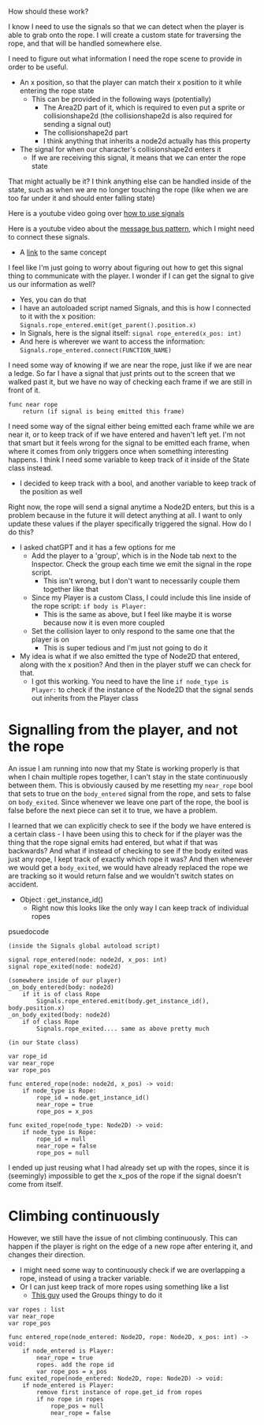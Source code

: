 How should these work?

I know I need to use the signals so that we can detect when the player is able to grab onto the rope. I will create a custom state for traversing the rope, and that will be handled somewhere else.

I need to figure out what information I need the rope scene to provide in order to be useful.
- An x position, so that the player can match their x position to it while entering the rope state
	- This can be provided in the following ways (potentially)
		- The Area2D part of it, which is required to even put a sprite or collisionshape2d (the collisionshape2d is also required for sending a signal out)
		- The collisionshape2d part
		- I think anything that inherits a node2d actually has this property
- The signal for when our character's collisionshape2d enters it
	- If we are receiving this signal, it means that we can enter the rope state

That might actually be it? I think anything else can be handled inside of the state, such as when we are no longer touching the rope (like when we are too far under it and should enter falling state)

Here is a youtube video going over [how to use signals](https://www.youtube.com/watch?v=hWIiYhfP-PE)

Here is a youtube video about the [message bus pattern](https://www.youtube.com/watch?v=vbw1ncvSUYg), which I might need to connect these signals.
- A [link](https://www.gdquest.com/tutorial/godot/design-patterns/event-bus-singleton/) to the same concept

I feel like I'm just going to worry about figuring out how to get this signal thing to communicate with the player. I wonder if I can get the signal to give us our information as well?
- Yes, you can do that
- I have an autoloaded script named Signals, and this is how I connected to it with the x position: `Signals.rope_entered.emit(get_parent().position.x)`
- In Signals, here is the signal itself: `signal rope_entered(x_pos: int)`
- And here is wherever we want to access the information: `Signals.rope_entered.connect(FUNCTION_NAME)`

I need some way of knowing if we are near the rope, just like if we are near a ledge. So far I have a signal that just prints out to the screen that we walked past it, but we have no way of checking each frame if we are still in front of it.

```
func near rope
	return (if signal is being emitted this frame)
```

I need some way of the signal either being emitted each frame while we are near it, or to keep track of if we have entered and haven't left yet. I'm not that smart but it feels wrong for the signal to be emitted each frame, when where it comes from only triggers once when something interesting happens. I think I need some variable to keep track of it inside of the State class instead.
- I decided to keep track with a bool, and another variable to keep track of the position as well

Right now, the rope will send a signal anytime a Node2D enters, but this is a problem because in the future it will detect anything at all. I want to only update these values if the player specifically triggered the signal. How do I do this?
- I asked chatGPT and it has a few options for me
	- Add the player to a 'group', which is in the Node tab next to the Inspector. Check the group each time we emit the signal in the rope script.
		- This isn't wrong, but I don't want to necessarily couple them together like that
	- Since my Player is a custom Class, I could include this line inside of the rope script: `if body is Player:`
		- This is the same as above, but I feel like maybe it is worse because now it is even more coupled
	- Set the collision layer to only respond to the same one that the player is on
		- This is super tedious and I'm just not going to do it
- My idea is what if we also emitted the type of Node2D that entered, along with the x position? And then in the player stuff we can check for that.
	- I got this working. You need to have the line `if node_type is Player:` to check if the instance of the Node2D that the signal sends out inherits from the Player class

# Signalling from the player, and not the rope

An issue I am running into now that my State is working properly is that when I chain multiple ropes together, I can't stay in the state continuously between them. This is obviously caused by me resetting my `near_rope` bool that sets to true on the `body_entered` signal from the rope, and sets to false on `body_exited`. Since whenever we leave one part of the rope, the bool is false before the next piece can set it to true, we have a problem.

I learned that we can explicitly check to see if the body we have entered is a certain class - I have been using this to check for if the player was the thing that the rope signal emits had entered, but what if that was backwards? And what if instead of checking to see if the body exited was just any rope, I kept track of exactly which rope it was? And then whenever we would get a `body_exited`, we would have already replaced the rope we are tracking so it would return false and we wouldn't switch states on accident.
- Object : get_instance_id()
	- Right now this looks like the only way I can keep track of individual ropes

psuedocode
```
(inside the Signals global autoload script)

signal rope_entered(node: node2d, x_pos: int)
signal rope_exited(node: node2d)

(somewhere inside of our player)
_on_body_entered(body: node2d)
	if it is of class Rope
		Signals.rope_entered.emit(body.get_instance_id(), body.position.x)
_on_body_exited(body: node2d)
	if of class Rope
		Signals.rope_exited.... same as above pretty much

(in our State class)

var rope_id
var near_rope
var rope_pos

func entered_rope(node: node2d, x_pos) -> void:
	if node_type is Rope:
		rope_id = node.get_instance_id()
		near_rope = true
		rope_pos = x_pos

func exited_rope(node_type: Node2D) -> void:
	if node_type is Rope:
		rope_id = null
		near_rope = false
		rope_pos = null
```
I ended up just reusing what I had already set up with the ropes, since it is (seemingly) impossible to get the x_pos of the rope if the signal doesn't come from itself.

# Climbing continuously

However, we still have the issue of not climbing continuously. This can happen if the player is right on the edge of a new rope after entering it, and changes their direction.
- I might need some way to continuously check if we are overlapping a rope, instead of using a tracker variable.
- Or I can just keep track of more ropes using something like a list
	- [This guy](https://gameidea.org/2024/10/15/making-the-player-climb-ropes-and-walls/) used the Groups thingy to do it

```
var ropes : list
var near_rope
var rope_pos

func entered_rope(node_entered: Node2D, rope: Node2D, x_pos: int) -> void:
	if node_entered is Player:
		near_rope = true
		ropes. add the rope id
		var rope_pos = x_pos
func exited_rope(node_entered: Node2D, rope: Node2D) -> void:
	if node_entered is Player:
		remove first instance of rope.get_id from ropes
		if no rope in ropes
			rope_pos = null
			near_rope = false 
```
